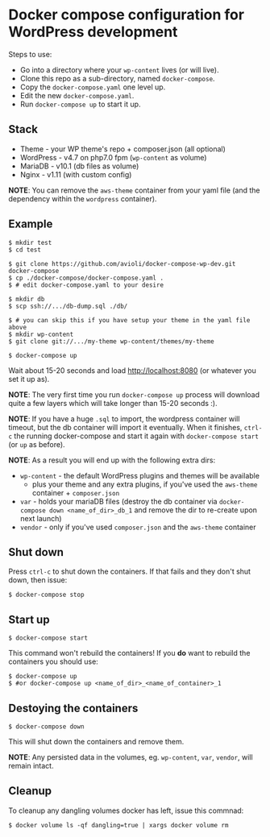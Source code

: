 # Docker compose configuration for WordPress development

Steps to use:

  * Go into a directory where your `wp-content` lives (or will live).
  * Clone this repo as a sub-directory, named `docker-compose`.
  * Copy the `docker-compose.yaml` one level up.
  * Edit the new `docker-compose.yaml`.
  * Run `docker-compose up` to start it up.

## Stack

  * Theme - your WP theme's repo + composer.json (all optional)
  * WordPress - v4.7 on php7.0 fpm (`wp-content` as volume)
  * MariaDB - v10.1 (db files as volume)
  * Nginx - v1.11 (with custom config)

**NOTE**: You can remove the `aws-theme` container from your yaml file (and the dependency within the `wordpress` container).

## Example

```
$ mkdir test
$ cd test

$ git clone https://github.com/avioli/docker-compose-wp-dev.git docker-compose
$ cp ./docker-compose/docker-compose.yaml .
$ # edit docker-compose.yaml to your desire

$ mkdir db
$ scp ssh://.../db-dump.sql ./db/

$ # you can skip this if you have setup your theme in the yaml file above
$ mkdir wp-content
$ git clone git://.../my-theme wp-content/themes/my-theme

$ docker-compose up
```

Wait about 15-20 seconds and load
[http://localhost:8080](http://localhost:8080) (or whatever you set it up as).

**NOTE**: The very first time you run `docker-compose up` process will download
quite a few layers which will take longer than 15-20 seconds :).

**NOTE**: If you have a huge `.sql` to import, the wordpress container will
timeout, but the db container will import it eventually. When it finishes,
`ctrl-c` the running docker-compose and start it again with
`docker-compose start` (or `up` as before).

**NOTE**: As a result you will end up with the following extra dirs:

  * `wp-content` - the default WordPress plugins and themes will be available
    - plus your theme and any extra plugins, if you've used the `aws-theme` container + `composer.json`
  * `var` - holds your mariaDB files (destroy the db container via `docker-compose down <name_of_dir>_db_1` and remove the dir to re-create upon next launch)
  * `vendor` - only if you've used `composer.json` and the `aws-theme` container

## Shut down

Press `ctrl-c` to shut down the containers.
If that fails and they don't shut down, then issue:

```
$ docker-compose stop
```

## Start up

```
$ docker-compose start
```

This command won't rebuild the containers! If you **do** want to rebuild the containers you should use:

```
$ docker-compose up
$ #or docker-compose up <name_of_dir>_<name_of_container>_1
```

## Destoying the containers

```
$ docker-compose down
```

This will shut down the containers and remove them.

**NOTE**: Any persisted data in the volumes, eg. `wp-content`, `var`, `vendor`, will remain intact.

## Cleanup

To cleanup any dangling volumes docker has left, issue this commnad:

```
$ docker volume ls -qf dangling=true | xargs docker volume rm
```
